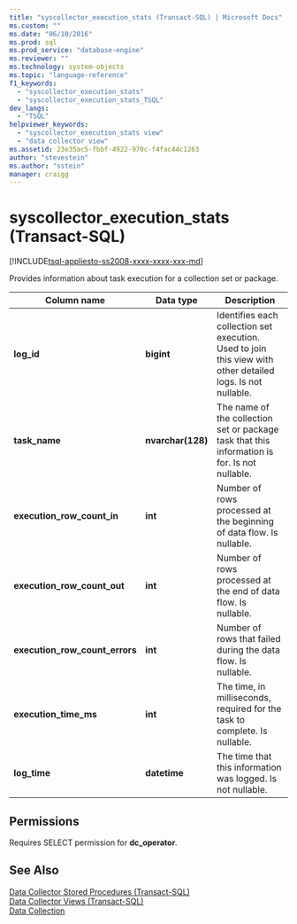 ```yaml
---
title: "syscollector_execution_stats (Transact-SQL) | Microsoft Docs"
ms.custom: ""
ms.date: "06/10/2016"
ms.prod: sql
ms.prod_service: "database-engine"
ms.reviewer: ""
ms.technology: system-objects
ms.topic: "language-reference"
f1_keywords: 
  - "syscollector_execution_stats"
  - "syscollector_execution_stats_TSQL"
dev_langs: 
  - "TSQL"
helpviewer_keywords: 
  - "syscollector_execution_stats view"
  - "data collector view"
ms.assetid: 23e35ac5-fbbf-4922-970c-f4fac44c1263
author: "stevestein"
ms.author: "sstein"
manager: craigg
---
```

# syscollector_execution_stats (Transact-SQL)
[!INCLUDE[tsql-appliesto-ss2008-xxxx-xxxx-xxx-md](../../includes/tsql-appliesto-ss2008-xxxx-xxxx-xxx-md.md)]

  Provides information about task execution for a collection set or package.  
  
|Column name|Data type|Description|  
|-----------------|---------------|-----------------|  
|**log_id**|**bigint**|Identifies each collection set execution. Used to join this view with other detailed logs. Is not nullable.|  
|**task_name**|**nvarchar(128)**|The name of the collection set or package task that this information is for. Is not nullable.|  
|**execution_row_count_in**|**int**|Number of rows processed at the beginning of data flow. Is nullable.|  
|**execution_row_count_out**|**int**|Number of rows processed at the end of data flow. Is nullable.|  
|**execution_row_count_errors**|**int**|Number of rows that failed during the data flow. Is nullable.|  
|**execution_time_ms**|**int**|The time, in milliseconds, required for the task to complete. Is nullable.|  
|**log_time**|**datetime**|The time that this information was logged. Is not nullable.|  
  
## Permissions  
 Requires SELECT permission for **dc_operator**.  
  
## See Also  
 [Data Collector Stored Procedures &#40;Transact-SQL&#41;](../../relational-databases/system-stored-procedures/data-collector-stored-procedures-transact-sql.md)   
 [Data Collector Views &#40;Transact-SQL&#41;](../../relational-databases/system-catalog-views/data-collector-views-transact-sql.md)   
 [Data Collection](../../relational-databases/data-collection/data-collection.md)  
  
  
